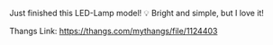 Just finished this LED-Lamp model! 💡 Bright and simple, but I love it!

Thangs Link: https://thangs.com/mythangs/file/1124403

